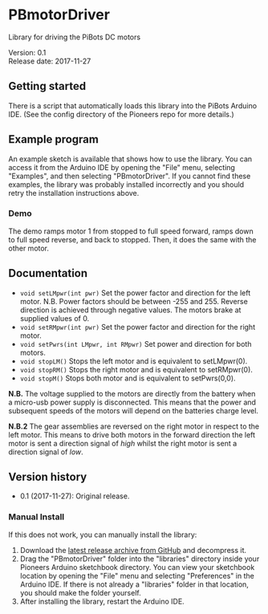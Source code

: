 # PBmotorDriver
Library for driving the PiBots DC motors

Version: 0.1 <br>
Release date: 2017-11-27 <br>

## Getting started
There is a script that automatically loads this library into the PiBots Arduino IDE. (See the config directory of the Pioneers repo for more details.) 


## Example program
An example sketch is available that shows how to use the library.  You
can access it from the Arduino IDE by opening the "File" menu,
selecting "Examples", and then selecting "PBmotorDriver".  If
you cannot find these examples, the library was probably installed
incorrectly and you should retry the installation instructions above.

### Demo
The demo ramps motor 1 from stopped to full speed forward, ramps down
to full speed reverse, and back to stopped. Then, it does the same
with the other motor.

## Documentation
- `void setLMpwr(int pwr)` Set the power factor and direction for the left motor.
  N.B. Power factors should be between -255 and 255. Reverse direction is achieved through negative values. The motors brake at supplied values of 0. 
- `void setRMpwr(int pwr)` Set the power factor and direction for the right motor.
- `void setPwrs(int LMpwr, int RMpwr)` Set power and direction for both motors.
- `void stopLM()` Stops the left motor and is equivalent to setLMpwr(0).
- `void stopRM()` Stops the right motor and is equivalent to setRMpwr(0).
- `void stopM()` Stops both motor and is equivalent to setPwrs(0,0).

**N.B.** The voltage supplied to the motors are directly from the battery when a micro-usb power supply is disconnected. This means that the power and subsequent speeds of the motors will depend on the batteries charge level.

**N.B.2** The gear assemblies are reversed on the right motor in respect to the left motor. This means to drive both motors in the forward direction the left motor is sent a direction signal of *high* whilst the right motor is sent a direction signal of *low*.

## Version history
* 0.1 (2017-11-27): Original release.


### Manual Install

If this does not work, you can manually install the library:

1. Download the
   [latest release archive from GitHub](https://github.com/pi-bot/PBmotorDriver/releases)
   and decompress it.
2. Drag the "PBmotorDriver" folder into the "libraries" directory inside your Pioneers 
   Arduino sketchbook directory. You can view your sketchbook location by
   opening the "File" menu and selecting "Preferences" in the Arduino IDE. If
   there is not already a "libraries" folder in that location, you should make
   the folder yourself.
4. After installing the library, restart the Arduino IDE.
